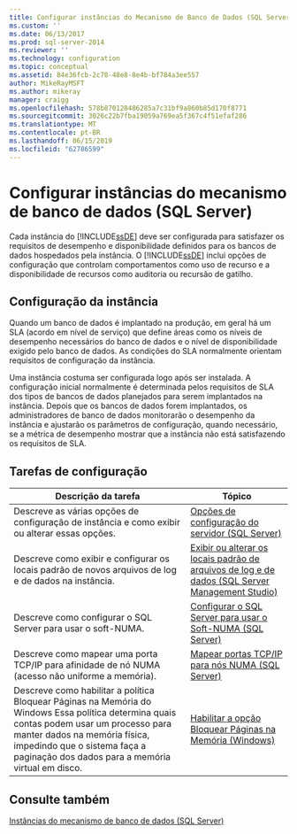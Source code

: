```yaml
---
title: Configurar instâncias do Mecanismo de Banco de Dados (SQL Server) | Microsoft Docs
ms.custom: ''
ms.date: 06/13/2017
ms.prod: sql-server-2014
ms.reviewer: ''
ms.technology: configuration
ms.topic: conceptual
ms.assetid: 84e36fcb-2c78-48e8-8e4b-bf784a3ee557
author: MikeRayMSFT
ms.author: mikeray
manager: craigg
ms.openlocfilehash: 578b870128486285a7c31bf9a860b85d170f8771
ms.sourcegitcommit: 3026c22b7fba19059a769ea5f367c4f51efaf286
ms.translationtype: MT
ms.contentlocale: pt-BR
ms.lasthandoff: 06/15/2019
ms.locfileid: "62786599"
---
```

# <a name="configure-database-engine-instances-sql-server"></a>Configurar instâncias do mecanismo de banco de dados (SQL Server)
  Cada instância do [!INCLUDE[ssDE](../../includes/ssde-md.md)] deve ser configurada para satisfazer os requisitos de desempenho e disponibilidade definidos para os bancos de dados hospedados pela instância. O [!INCLUDE[ssDE](../../includes/ssde-md.md)] inclui opções de configuração que controlam comportamentos como uso de recurso e a disponibilidade de recursos como auditoria ou recursão de gatilho.  
  
## <a name="instance-configuration"></a>Configuração da instância  
 Quando um banco de dados é implantado na produção, em geral há um SLA (acordo em nível de serviço) que define áreas como os níveis de desempenho necessários do banco de dados e o nível de disponibilidade exigido pelo banco de dados. As condições do SLA normalmente orientam requisitos de configuração da instância.  
  
 Uma instância costuma ser configurada logo após ser instalada. A configuração inicial normalmente é determinada pelos requisitos de SLA dos tipos de bancos de dados planejados para serem implantados na instância. Depois que os bancos de dados forem implantados, os administradores de banco de dados monitorarão o desempenho da instância e ajustarão os parâmetros de configuração, quando necessário, se a métrica de desempenho mostrar que a instância não está satisfazendo os requisitos de SLA.  
  
## <a name="configuration-tasks"></a>Tarefas de configuração  
  
|Descrição da tarefa|Tópico|  
|----------------------|-----------|  
|Descreve as várias opções de configuração de instância e como exibir ou alterar essas opções.|[Opções de configuração do servidor &#40;SQL Server&#41;](server-configuration-options-sql-server.md)|  
|Descreve como exibir e configurar os locais padrão de novos arquivos de log e de dados na instância.|[Exibir ou alterar os locais padrão de arquivos de log e de dados &#40;SQL Server Management Studio&#41;](view-or-change-the-default-locations-for-data-and-log-files.md)|  
|Descreve como configurar o SQL Server para usar o soft-NUMA.|[Configurar o SQL Server para usar o Soft-NUMA &#40;SQL Server&#41;](soft-numa-sql-server.md)|  
|Descreve como mapear uma porta TCP/IP para afinidade de nó NUMA (acesso não uniforme a memória).|[Mapear portas TCP/IP para nós NUMA &#40;SQL Server&#41;](map-tcp-ip-ports-to-numa-nodes-sql-server.md)|  
|Descreve como habilitar a política Bloquear Páginas na Memória do Windows Essa política determina quais contas podem usar um processo para manter dados na memória física, impedindo que o sistema faça a paginação dos dados para a memória virtual em disco.|[Habilitar a opção Bloquear Páginas na Memória &#40;Windows&#41;](enable-the-lock-pages-in-memory-option-windows.md)|  
  
## <a name="see-also"></a>Consulte também  
 [Instâncias do mecanismo de banco de dados &#40;SQL Server&#41;](database-engine-instances-sql-server.md)  
  
  
